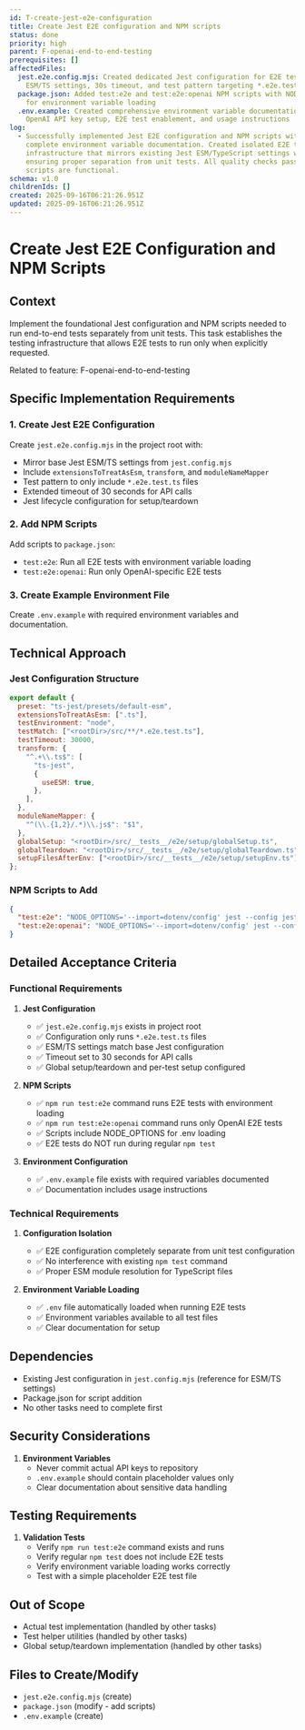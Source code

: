 ```yaml
---
id: T-create-jest-e2e-configuration
title: Create Jest E2E configuration and NPM scripts
status: done
priority: high
parent: F-openai-end-to-end-testing
prerequisites: []
affectedFiles:
  jest.e2e.config.mjs: Created dedicated Jest configuration for E2E tests with
    ESM/TS settings, 30s timeout, and test pattern targeting *.e2e.test.ts files
  package.json: Added test:e2e and test:e2e:openai NPM scripts with NODE_OPTIONS
    for environment variable loading
  .env.example: Created comprehensive environment variable documentation with
    OpenAI API key setup, E2E test enablement, and usage instructions
log:
  - Successfully implemented Jest E2E configuration and NPM scripts with
    complete environment variable documentation. Created isolated E2E testing
    infrastructure that mirrors existing Jest ESM/TypeScript settings while
    ensuring proper separation from unit tests. All quality checks pass and E2E
    scripts are functional.
schema: v1.0
childrenIds: []
created: 2025-09-16T06:21:26.951Z
updated: 2025-09-16T06:21:26.951Z
---
```


# Create Jest E2E Configuration and NPM Scripts

## Context

Implement the foundational Jest configuration and NPM scripts needed to run end-to-end tests separately from unit tests. This task establishes the testing infrastructure that allows E2E tests to run only when explicitly requested.

Related to feature: F-openai-end-to-end-testing

## Specific Implementation Requirements

### 1. Create Jest E2E Configuration

Create `jest.e2e.config.mjs` in the project root with:

- Mirror base Jest ESM/TS settings from `jest.config.mjs`
- Include `extensionsToTreatAsEsm`, `transform`, and `moduleNameMapper`
- Test pattern to only include `*.e2e.test.ts` files
- Extended timeout of 30 seconds for API calls
- Jest lifecycle configuration for setup/teardown

### 2. Add NPM Scripts

Add scripts to `package.json`:

- `test:e2e`: Run all E2E tests with environment variable loading
- `test:e2e:openai`: Run only OpenAI-specific E2E tests

### 3. Create Example Environment File

Create `.env.example` with required environment variables and documentation.

## Technical Approach

### Jest Configuration Structure

```javascript
export default {
  preset: "ts-jest/presets/default-esm",
  extensionsToTreatAsEsm: [".ts"],
  testEnvironment: "node",
  testMatch: ["<rootDir>/src/**/*.e2e.test.ts"],
  testTimeout: 30000,
  transform: {
    "^.+\\.ts$": [
      "ts-jest",
      {
        useESM: true,
      },
    ],
  },
  moduleNameMapper: {
    "^(\\.{1,2}/.*)\\.js$": "$1",
  },
  globalSetup: "<rootDir>/src/__tests__/e2e/setup/globalSetup.ts",
  globalTeardown: "<rootDir>/src/__tests__/e2e/setup/globalTeardown.ts",
  setupFilesAfterEnv: ["<rootDir>/src/__tests__/e2e/setup/setupEnv.ts"],
};
```

### NPM Scripts to Add

```json
{
  "test:e2e": "NODE_OPTIONS='--import=dotenv/config' jest --config jest.e2e.config.mjs",
  "test:e2e:openai": "NODE_OPTIONS='--import=dotenv/config' jest --config jest.e2e.config.mjs --testPathPattern=openai"
}
```

## Detailed Acceptance Criteria

### Functional Requirements

1. **Jest Configuration**
   - ✅ `jest.e2e.config.mjs` exists in project root
   - ✅ Configuration only runs `*.e2e.test.ts` files
   - ✅ ESM/TS settings match base Jest configuration
   - ✅ Timeout set to 30 seconds for API calls
   - ✅ Global setup/teardown and per-test setup configured

2. **NPM Scripts**
   - ✅ `npm run test:e2e` command runs E2E tests with environment loading
   - ✅ `npm run test:e2e:openai` command runs only OpenAI E2E tests
   - ✅ Scripts include NODE_OPTIONS for .env loading
   - ✅ E2E tests do NOT run during regular `npm test`

3. **Environment Configuration**
   - ✅ `.env.example` file exists with required variables documented
   - ✅ Documentation includes usage instructions

### Technical Requirements

1. **Configuration Isolation**
   - ✅ E2E configuration completely separate from unit test configuration
   - ✅ No interference with existing `npm test` command
   - ✅ Proper ESM module resolution for TypeScript files

2. **Environment Variable Loading**
   - ✅ `.env` file automatically loaded when running E2E tests
   - ✅ Environment variables available to all test files
   - ✅ Clear documentation for setup

## Dependencies

- Existing Jest configuration in `jest.config.mjs` (reference for ESM/TS settings)
- Package.json for script addition
- No other tasks need to complete first

## Security Considerations

1. **Environment Variables**
   - Never commit actual API keys to repository
   - `.env.example` should contain placeholder values only
   - Clear documentation about sensitive data handling

## Testing Requirements

1. **Validation Tests**
   - Verify `npm run test:e2e` command exists and runs
   - Verify regular `npm test` does not include E2E tests
   - Verify environment variable loading works correctly
   - Test with a simple placeholder E2E test file

## Out of Scope

- Actual test implementation (handled by other tasks)
- Test helper utilities (handled by other tasks)
- Global setup/teardown implementation (handled by other tasks)

## Files to Create/Modify

- `jest.e2e.config.mjs` (create)
- `package.json` (modify - add scripts)
- `.env.example` (create)
